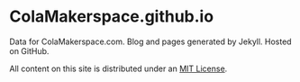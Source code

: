 # ColaMakerspace.github.io

Data for ColaMakerspace.com. Blog and pages generated by Jekyll. Hosted on GitHub.

All content on this site is distributed under an [MIT License](https://raw.githubusercontent.com/ColaMakerspace/ColaMakerspace.github.io/master/LICENSE).
